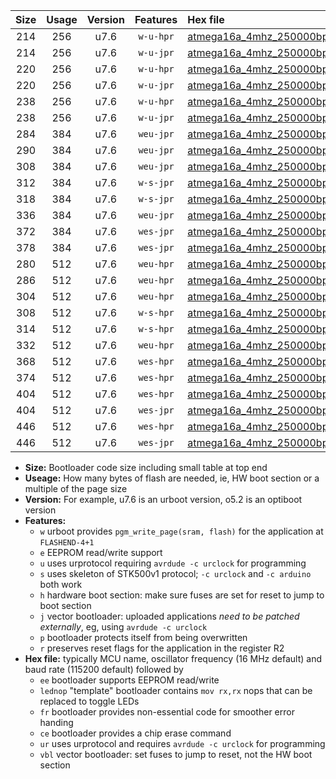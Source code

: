 |Size|Usage|Version|Features|Hex file|
|:-:|:-:|:-:|:-:|:--|
|214|256|u7.6|`w-u-hpr`|[atmega16a_4mhz_250000bps_ur.hex](https://raw.githubusercontent.com/stefanrueger/urboot/main/atmega16a_4mhz_250000bps_ur.hex)|
|214|256|u7.6|`w-u-jpr`|[atmega16a_4mhz_250000bps_ur_vbl.hex](https://raw.githubusercontent.com/stefanrueger/urboot/main/atmega16a_4mhz_250000bps_ur_vbl.hex)|
|220|256|u7.6|`w-u-hpr`|[atmega16a_4mhz_250000bps_lednop_ur.hex](https://raw.githubusercontent.com/stefanrueger/urboot/main/atmega16a_4mhz_250000bps_lednop_ur.hex)|
|220|256|u7.6|`w-u-jpr`|[atmega16a_4mhz_250000bps_lednop_ur_vbl.hex](https://raw.githubusercontent.com/stefanrueger/urboot/main/atmega16a_4mhz_250000bps_lednop_ur_vbl.hex)|
|238|256|u7.6|`w-u-hpr`|[atmega16a_4mhz_250000bps_lednop_fr_ur.hex](https://raw.githubusercontent.com/stefanrueger/urboot/main/atmega16a_4mhz_250000bps_lednop_fr_ur.hex)|
|238|256|u7.6|`w-u-jpr`|[atmega16a_4mhz_250000bps_lednop_fr_ur_vbl.hex](https://raw.githubusercontent.com/stefanrueger/urboot/main/atmega16a_4mhz_250000bps_lednop_fr_ur_vbl.hex)|
|284|384|u7.6|`weu-jpr`|[atmega16a_4mhz_250000bps_ee_ur_vbl.hex](https://raw.githubusercontent.com/stefanrueger/urboot/main/atmega16a_4mhz_250000bps_ee_ur_vbl.hex)|
|290|384|u7.6|`weu-jpr`|[atmega16a_4mhz_250000bps_ee_lednop_ur_vbl.hex](https://raw.githubusercontent.com/stefanrueger/urboot/main/atmega16a_4mhz_250000bps_ee_lednop_ur_vbl.hex)|
|308|384|u7.6|`weu-jpr`|[atmega16a_4mhz_250000bps_ee_lednop_fr_ur_vbl.hex](https://raw.githubusercontent.com/stefanrueger/urboot/main/atmega16a_4mhz_250000bps_ee_lednop_fr_ur_vbl.hex)|
|312|384|u7.6|`w-s-jpr`|[atmega16a_4mhz_250000bps_vbl.hex](https://raw.githubusercontent.com/stefanrueger/urboot/main/atmega16a_4mhz_250000bps_vbl.hex)|
|318|384|u7.6|`w-s-jpr`|[atmega16a_4mhz_250000bps_lednop_vbl.hex](https://raw.githubusercontent.com/stefanrueger/urboot/main/atmega16a_4mhz_250000bps_lednop_vbl.hex)|
|336|384|u7.6|`weu-jpr`|[atmega16a_4mhz_250000bps_ee_lednop_fr_ce_ur_vbl.hex](https://raw.githubusercontent.com/stefanrueger/urboot/main/atmega16a_4mhz_250000bps_ee_lednop_fr_ce_ur_vbl.hex)|
|372|384|u7.6|`wes-jpr`|[atmega16a_4mhz_250000bps_ee_vbl.hex](https://raw.githubusercontent.com/stefanrueger/urboot/main/atmega16a_4mhz_250000bps_ee_vbl.hex)|
|378|384|u7.6|`wes-jpr`|[atmega16a_4mhz_250000bps_ee_lednop_vbl.hex](https://raw.githubusercontent.com/stefanrueger/urboot/main/atmega16a_4mhz_250000bps_ee_lednop_vbl.hex)|
|280|512|u7.6|`weu-hpr`|[atmega16a_4mhz_250000bps_ee_ur.hex](https://raw.githubusercontent.com/stefanrueger/urboot/main/atmega16a_4mhz_250000bps_ee_ur.hex)|
|286|512|u7.6|`weu-hpr`|[atmega16a_4mhz_250000bps_ee_lednop_ur.hex](https://raw.githubusercontent.com/stefanrueger/urboot/main/atmega16a_4mhz_250000bps_ee_lednop_ur.hex)|
|304|512|u7.6|`weu-hpr`|[atmega16a_4mhz_250000bps_ee_lednop_fr_ur.hex](https://raw.githubusercontent.com/stefanrueger/urboot/main/atmega16a_4mhz_250000bps_ee_lednop_fr_ur.hex)|
|308|512|u7.6|`w-s-hpr`|[atmega16a_4mhz_250000bps.hex](https://raw.githubusercontent.com/stefanrueger/urboot/main/atmega16a_4mhz_250000bps.hex)|
|314|512|u7.6|`w-s-hpr`|[atmega16a_4mhz_250000bps_lednop.hex](https://raw.githubusercontent.com/stefanrueger/urboot/main/atmega16a_4mhz_250000bps_lednop.hex)|
|332|512|u7.6|`weu-hpr`|[atmega16a_4mhz_250000bps_ee_lednop_fr_ce_ur.hex](https://raw.githubusercontent.com/stefanrueger/urboot/main/atmega16a_4mhz_250000bps_ee_lednop_fr_ce_ur.hex)|
|368|512|u7.6|`wes-hpr`|[atmega16a_4mhz_250000bps_ee.hex](https://raw.githubusercontent.com/stefanrueger/urboot/main/atmega16a_4mhz_250000bps_ee.hex)|
|374|512|u7.6|`wes-hpr`|[atmega16a_4mhz_250000bps_ee_lednop.hex](https://raw.githubusercontent.com/stefanrueger/urboot/main/atmega16a_4mhz_250000bps_ee_lednop.hex)|
|404|512|u7.6|`wes-hpr`|[atmega16a_4mhz_250000bps_ee_lednop_fr.hex](https://raw.githubusercontent.com/stefanrueger/urboot/main/atmega16a_4mhz_250000bps_ee_lednop_fr.hex)|
|404|512|u7.6|`wes-jpr`|[atmega16a_4mhz_250000bps_ee_lednop_fr_vbl.hex](https://raw.githubusercontent.com/stefanrueger/urboot/main/atmega16a_4mhz_250000bps_ee_lednop_fr_vbl.hex)|
|446|512|u7.6|`wes-hpr`|[atmega16a_4mhz_250000bps_ee_lednop_fr_ce.hex](https://raw.githubusercontent.com/stefanrueger/urboot/main/atmega16a_4mhz_250000bps_ee_lednop_fr_ce.hex)|
|446|512|u7.6|`wes-jpr`|[atmega16a_4mhz_250000bps_ee_lednop_fr_ce_vbl.hex](https://raw.githubusercontent.com/stefanrueger/urboot/main/atmega16a_4mhz_250000bps_ee_lednop_fr_ce_vbl.hex)|

- **Size:** Bootloader code size including small table at top end
- **Useage:** How many bytes of flash are needed, ie, HW boot section or a multiple of the page size
- **Version:** For example, u7.6 is an urboot version, o5.2 is an optiboot version
- **Features:**
  + `w` urboot provides `pgm_write_page(sram, flash)` for the application at `FLASHEND-4+1`
  + `e` EEPROM read/write support
  + `u` uses urprotocol requiring `avrdude -c urclock` for programming
  + `s` uses skeleton of STK500v1 protocol; `-c urclock` and `-c arduino` both work
  + `h` hardware boot section: make sure fuses are set for reset to jump to boot section
  + `j` vector bootloader: uploaded applications *need to be patched externally*, eg, using `avrdude -c urclock`
  + `p` bootloader protects itself from being overwritten
  + `r` preserves reset flags for the application in the register R2
- **Hex file:** typically MCU name, oscillator frequency (16 MHz default) and baud rate (115200 default) followed by
  + `ee` bootloader supports EEPROM read/write
  + `lednop` "template" bootloader contains `mov rx,rx` nops that can be replaced to toggle LEDs
  + `fr` bootloader provides non-essential code for smoother error handing
  + `ce` bootloader provides a chip erase command
  + `ur` uses urprotocol and requires `avrdude -c urclock` for programming
  + `vbl` vector bootloader: set fuses to jump to reset, not the HW boot section
